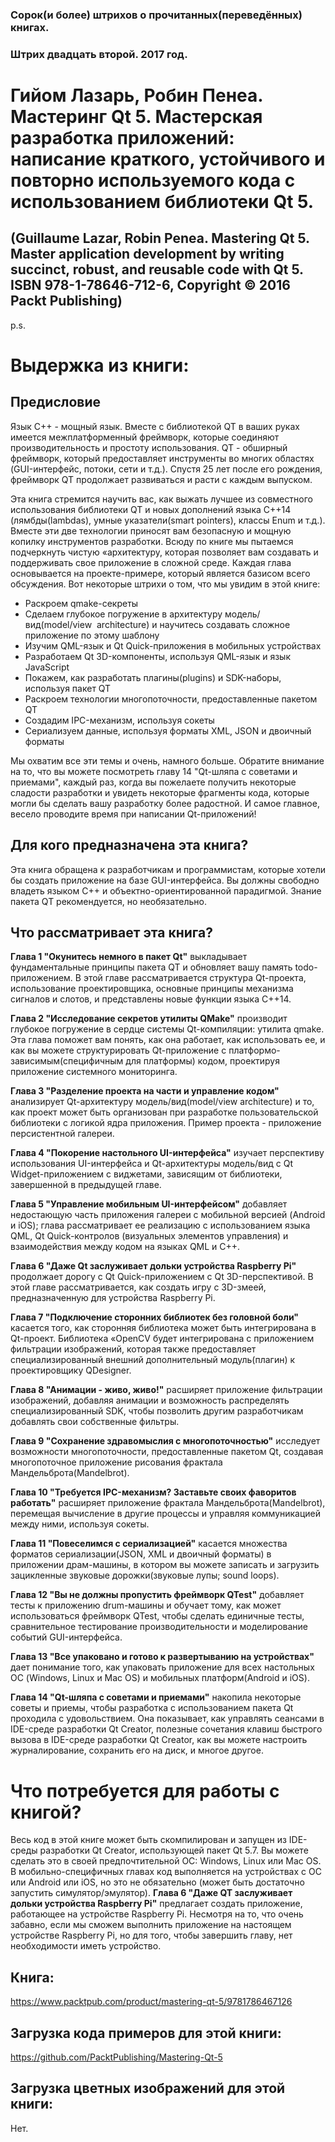 ### Сорок(и более) штрихов о прочитанных(переведённых) книгах. 
### Штрих двадцать второй. 2017 год.

# Гийом Лазарь, Робин Пенеа. Мастеринг Qt 5. Мастерская разработка приложений: написание краткого, устойчивого и повторно используемого кода с использованием библиотеки Qt 5.
## (Guillaume Lazar, Robin Penea. Mastering Qt 5. Master application development by writing succinct, robust, and reusable code with Qt 5. ISBN 978-1-78646-712-6, Copyright © 2016 Packt Publishing)
 
p.s.

# Выдержка из книги:

## Предисловие

Язык C++ - мощный язык. Вместе с библиотекой QT в ваших руках имеется межплатформенный фреймворк, которые соединяют производительность и простоту использования. QT - обширный фреймворк, который предоставляет инструменты во многих областях (GUI-интерфейс, потоки, сети и т.д.). Спустя 25 лет после его рождения, фреймворк QT продолжает развиваться и расти с каждым выпуском.

Эта книга стремится научить вас, как выжать лучшее из совместного использования библиотеки QT и новых дополнений языка C++14 (лямбды(lambdas), умные указатели(smart pointers), классы Enum и т.д.). Вместе эти две технологии приносят вам безопасную и мощную копилку инструментов разработки. Всюду по книге мы пытаемся подчеркнуть чистую «архитектуру, которая позволяет вам создавать и поддерживать свое приложение в сложной среде.
Каждая глава основывается на проекте-примере, который является базисом всего обсуждения. Вот некоторые штрихи о том, что мы увидим в этой книге:
- Раскроем qmake-секреты
- Сделаем глубокое погружение в архитектуру модель/вид(model/view  architecture) и научитесь создавать сложное приложение по этому шаблону
- Изучим QML-язык и Qt Quick-приложения в мобильных устройствах
- Разработаем Qt 3D-компоненты, используя QML-язык и язык JavaScript
- Покажем, как разработать плагины(plugins) и SDK-наборы, используя пакет QT
- Раскроем технологии многопоточности, предоставленные пакетом QT
- Создадим IPC-механизм, используя сокеты
- Сериализуем данные, используя форматы XML, JSON и двоичный форматы

Мы охватим все эти темы и очень, намного больше.
Обратите внимание на то, что вы можете посмотреть главу 14 "Qt-шляпа с советами и приемами", каждый раз, когда вы пожелаете получить некоторые сладости разработки и увидеть некоторые фрагменты кода, которые могли бы сделать вашу разработку более радостной.
И самое главное, весело проводите время при написании Qt-приложений!

## Для кого предназначена эта книга?

Эта книга обращена к разработчикам и программистам, которые хотели бы создать приложение на базе GUI-интерфейса. Вы должны свободно владеть языком C++ и объектно-ориентированной парадигмой. Знание пакета QT рекомендуется, но необязательно.
 
## Что рассматривает эта книга?

**Глава 1 "Окунитесь немного в пакет Qt"** выкладывает фундаментальные принципы пакета QT и обновляет вашу память todo-приложением. В этой главе рассматривается структура Qt-проекта, использование проектировщика, основные принципы механизма сигналов и слотов, и представлены новые функции языка C++14.

**Глава 2 "Исследование секретов утилиты QMake"** производит глубокое погружение в сердце системы Qt-компиляции: утилита qmake. Эта глава поможет вам понять, как она работает, как использовать ее, и как вы можете структурировать Qt-приложение с платформо-зависимым(специфичным для платформы) кодом, проектируя приложение системного мониторинга.

**Глава 3 "Разделение проекта на части и управление кодом"** анализирует Qt-архитектуру модель/вид(model/view architecture) и то, как проект может быть организован при разработке пользовательской библиотеки с логикой ядра приложения. Пример проекта - приложение персистентной галереи.

**Глава 4 "Покорение настольного UI-интерфейса"** изучает перспективу использования UI-интерфейса и Qt-архитектуры модель/вид с Qt Widget-приложением с виджетами, зависящим от библиотеки, завершенной в предыдущей главе.

**Глава 5 "Управление мобильным UI-интерфейсом"** добавляет недостающую часть приложения галереи с мобильной версией (Android и iOS); глава рассматривает ее реализацию с использованием языка QML, Qt Quick-контролов (визуальных элементов управления) и взаимодействия между кодом на языках QML и C++.

**Глава 6 "Даже Qt заслуживает дольки устройства Raspberry Pi"** продолжает дорогу с Qt Quick-приложением с Qt 3D-перспективой. В этой главе рассматривается, как создать игру с 3D-змеей, предназначенную для устройства Raspberry Pi.

**Глава 7 "Подключение сторонних библиотек без головной боли"** касается того, как сторонняя библиотека может быть интегрирована в Qt-проект. Библиотека «OpenCV будет интегрирована с приложением фильтрации изображений, которая также предоставляет специализированный внешний дополнительный модуль(плагин) к проектировщику QDesigner.

**Глава 8 "Анимации - живо, живо!"** расширяет приложение фильтрации изображений, добавляя анимации и возможность распределять специализированный SDK, чтобы позволить другим разработчикам добавлять свои собственные фильтры.

**Глава 9 "Сохранение здравомыслия с многопоточностью"** исследует возможности многопоточности, предоставленные пакетом Qt, создавая многопоточное приложение рисования фрактала Мандельброта(Mandelbrot).

**Глава 10 "Требуется IPC-механизм? Заставьте своих фаворитов работать"** расширяет приложение фрактала Мандельброта(Mandelbrot), перемещая вычисление в другие процессы и управляя коммуникацией между ними, используя сокеты.

**Глава 11 "Повеселимся с сериализацией"** касается множества форматов сериализации(JSON, XML и двоичный форматы) в приложении драм-машины, в котором вы можете записать и загрузить зацикленные звуковые дорожки(звуковые лупы; sound loops).

**Глава 12 "Вы не должны пропустить фреймворк QTest"** добавляет тесты к приложению drum-машины и обучает тому, как может использоваться фреймворк QTest, чтобы сделать единичные тесты, сравнительное тестирование производительности и моделирование событий GUI-интерфейса.

**Глава 13 "Все упаковано и готово к развертыванию на устройствах"** дает понимание того, как упаковать приложение для всех настольных ОС (Windows, Linux и Mac OS) и мобильных платформ(Android и iOS).

**Глава 14 "Qt-шляпа с советами и приемами"** накопила некоторые советы и приемы, чтобы разработка с использованием пакета Qt проходила с удовольствием. Она показывает, как управлять сеансами в IDE-среде разработки Qt Creator, полезные сочетания клавиш быстрого вызова в IDE-среде разработки Qt Creator, как вы можете настроить журналирование, сохранить его на диск, и многое другое.
 
# Что потребуется для работы с книгой?

Весь код в этой книге может быть скомпилирован и запущен из IDE-среды разработки Qt Creator, использующей пакет Qt 5.7. Вы можете сделать это в своей предпочтительной ОС: Windows, Linux или Mac OS.
В мобильно-специфичных главах код выполняется на устройствах с ОС или Android или iOS, но это не обязательно (может быть достаточно запустить симулятор/эмулятор).
**Глава 6 "Даже QT заслуживает дольки устройства Raspberry Pi"** предлагает создать приложение, работающее на устройстве Raspberry Pi. Несмотря на то, что очень забавно, если мы сможем выполнить приложение на настоящем устройстве Raspberry Pi, но для того, чтобы завершить главу, нет необходимости иметь устройство.
 
## Книга:
https://www.packtpub.com/product/mastering-qt-5/9781786467126

## Загрузка кода примеров для этой книги:
https://github.com/PacktPublishing/Mastering-Qt-5

## Загрузка цветных изображений для этой книги:
Нет.